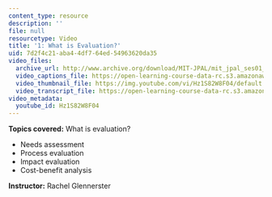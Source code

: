 ```yaml
---
content_type: resource
description: ''
file: null
resourcetype: Video
title: '1: What is Evaluation?'
uid: 7d2f4c21-aba4-4df7-64ed-54963620da35
video_files:
  archive_url: http://www.archive.org/download/MIT-JPAL/mit_jpal_ses01_en_300k.mp4
  video_captions_file: https://open-learning-course-data-rc.s3.amazonaws.com/res-14-001-abdul-latif-jameel-poverty-action-lab-executive-training-evaluating-social-programs-2009-spring-2009/a1b717daebb756e090e019d56ba454aa_Hz1S82W8F04.vtt
  video_thumbnail_file: https://img.youtube.com/vi/Hz1S82W8F04/default.jpg
  video_transcript_file: https://open-learning-course-data-rc.s3.amazonaws.com/res-14-001-abdul-latif-jameel-poverty-action-lab-executive-training-evaluating-social-programs-2009-spring-2009/69bd938716ce039bb716ee865d758047_Hz1S82W8F04.pdf
video_metadata:
  youtube_id: Hz1S82W8F04
---
```


**Topics covered:** What is evaluation?

*   Needs assessment
*   Process evaluation
*   Impact evaluation
*   Cost-benefit analysis

**Instructor:** Rachel Glennerster